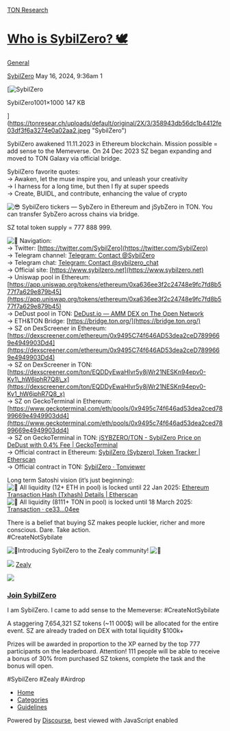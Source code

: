 [TON Research](/)

# [Who is SybilZero? 🕊](/t/who-is-sybilzero/18277)

[General](/c/general/4) 

    

[SybilZero](https://tonresear.ch/u/SybilZero)   May 16, 2024, 9:36am  1

[![SybilZero](https://tonresear.ch/uploads/default/optimized/2X/3/358943db56dc1b4412fe03df3f6a3274e0a02aa2_2_500x500.jpeg)

SybilZero1001×1000 147 KB

](https://tonresear.ch/uploads/default/original/2X/3/358943db56dc1b4412fe03df3f6a3274e0a02aa2.jpeg "SybilZero")

  
SybilZero awakened 11.11.2023 in Ethereum blockchain. Mission possible = add sense to the Memeverse. On 24 Dec 2023 SZ began expanding and moved to TON Galaxy via official bridge.

SybilZero favorite quotes:  
→ Awaken, let the muse inspire you, and unleash your creativity  
→ I harness for a long time, but then I fly at super speeds  
→ Create, BUIDL, and contribute, enhancing the value of crypto

![:sunglasses:](https://tonresear.ch/images/emoji/twitter/sunglasses.png?v=12 ":sunglasses:") SybilZero tickers — SybZero in Ethereum and jSybZero in TON. You can transfer SybZero across chains via bridge.

SZ total token supply = 777 888 999.

![:pushpin:](https://tonresear.ch/images/emoji/twitter/pushpin.png?v=12 ":pushpin:") Navigation:  
→ Twitter: [https://twitter.com/SybilZero](https://twitter.com/SybilZero)  
→ Telegram channel: [Telegram: Contact @SybilZero](https://t.me/SybilZero)  
→ Telegram chat: [Telegram: Contact @sybilzero\_chat](https://t.me/sybilzero_chat)  
→ Official site: [https://www.sybilzero.net](https://www.sybilzero.net)  
→ Uniswap pool in Ethereum: [https://app.uniswap.org/tokens/ethereum/0xa636ee3f2c24748e9fc7fd8b577f7a629e879b45](https://app.uniswap.org/tokens/ethereum/0xa636ee3f2c24748e9fc7fd8b577f7a629e879b45)  
→ DeDust pool in TON: [DeDust.io — AMM DEX on The Open Network](https://dedust.io/swap/jSYBZERO/TON)  
→ ETH&TON Bridge: [https://bridge.ton.org/](https://bridge.ton.org/)  
→ SZ on DexScreener in Ethereum: [https://dexscreener.com/ethereum/0x9495C74f646AD53dea2ceD7899669e4949903Dd4](https://dexscreener.com/ethereum/0x9495C74f646AD53dea2ceD7899669e4949903Dd4)  
→ SZ on DexScreener in TON: [https://dexscreener.com/ton/EQDDyEwaHIvr5y8jWr21NESKn94epv0-Ky1\_hW6jphR7Q8\_x](https://dexscreener.com/ton/EQDDyEwaHIvr5y8jWr21NESKn94epv0-Ky1_hW6jphR7Q8_x)  
→ SZ on GeckoTerminal in Ethereum: [https://www.geckoterminal.com/eth/pools/0x9495c74f646ad53dea2ced7899669e4949903dd4](https://www.geckoterminal.com/eth/pools/0x9495c74f646ad53dea2ced7899669e4949903dd4)  
→ SZ on GeckoTerminal in TON: [jSYBZERO/TON - SybilZero Price on DeDust with 0.4% Fee | GeckoTerminal](https://www.geckoterminal.com/ton/pools/EQDDyEwaHIvr5y8jWr21NESKn94epv0-Ky1_hW6jphR7Q8_x)  
→ Official contract in Ethereum: [SybilZero (Sybzero) Token Tracker | Etherscan](https://etherscan.io/token/0xa636Ee3f2C24748e9FC7fd8b577F7A629e879b45)  
→ Official contract in TON: [SybilZero · Tonviewer](https://tonviewer.com/EQCy_Zo_ahdCCcDyGQazuAVKWa8KSW930j1VI8k9ZQJYB4_V)

Long term Satoshi vision (it’s just beginning):  
![:large_blue_diamond:](https://tonresear.ch/images/emoji/twitter/large_blue_diamond.png?v=12 ":large_blue_diamond:") All liquidity (12+ ETH in pool) is locked until 22 Jan 2025: [Ethereum Transaction Hash (Txhash) Details | Etherscan](https://etherscan.io/tx/0x363d8d8720cfc59ea023e339f286840f8f6db18f5c7a9007fcd91b59aaa5ab06)  
![:gem:](https://tonresear.ch/images/emoji/twitter/gem.png?v=12 ":gem:") All liquidity (8111+ TON in pool) is locked until 18 March 2025: [Transaction · ce33…04ee](https://tonviewer.com/transaction/ce331e2dc10c9e46477640e39acaefac1f22d1572c434fc37363ceae233304ee)

There is a belief that buying SZ makes people luckier, richer and more conscious. Dare. Take action.  
#CreateNotSybilate

![:money_mouth_face:](https://tonresear.ch/images/emoji/twitter/money_mouth_face.png?v=12 ":money_mouth_face:")Introducing SybilZero to the Zealy community! ![:money_mouth_face:](https://tonresear.ch/images/emoji/twitter/money_mouth_face.png?v=12 ":money_mouth_face:")

![](https://tonresear.ch/uploads/default/original/2X/4/4ca71c6af6769837d8f8a23245207418121f01e7.png) [Zealy](https://zealy.io/cw/sybilzero)

![](https://tonresear.ch/uploads/default/original/2X/d/dee2d64c102e9500e588e150628395fb854d224a.png)

### [Join SybilZero](https://zealy.io/cw/sybilzero)

I am SybilZero. I came to add sense to the Memeverse: #CreateNotSybilate

A staggering 7,654,321 SZ tokens (~11 000$) will be allocated for the entire event. SZ are already traded on DEX with total liquidity $100k+

Prizes will be awarded in proportion to the XP earned by the top 777 participants on the leaderboard. Attention! 111 people will be able to receive a bonus of 30% from purchased SZ tokens, complete the task and the bonus will open.

#SybilZero #Zealy #Airdrop

 

*   [Home](/)
*   [Categories](/categories)
*   [Guidelines](/guidelines)

Powered by [Discourse](https://www.discourse.org), best viewed with JavaScript enabled